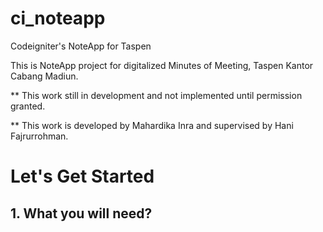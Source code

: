 # ci_noteapp
Codeigniter's NoteApp for Taspen

This is NoteApp project for digitalized Minutes of Meeting, Taspen Kantor Cabang Madiun.

** This work still in development and not implemented until permission granted.

** This work is developed by Mahardika Inra and supervised by Hani Fajrurrohman.

# Let's Get Started

## 1. What you will need?





